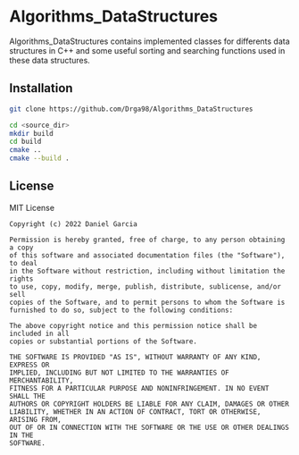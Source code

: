 # Algorithms_DataStructures

Algorithms_DataStructures contains implemented classes for differents data structures in C++ and some useful sorting and searching functions used in these data structures.

## Installation

```bash
git clone https://github.com/Drga98/Algorithms_DataStructures

cd <source_dir>
mkdir build
cd build
cmake ..
cmake --build .
```

## License

MIT License

```
Copyright (c) 2022 Daniel Garcia

Permission is hereby granted, free of charge, to any person obtaining a copy
of this software and associated documentation files (the "Software"), to deal
in the Software without restriction, including without limitation the rights
to use, copy, modify, merge, publish, distribute, sublicense, and/or sell
copies of the Software, and to permit persons to whom the Software is
furnished to do so, subject to the following conditions:

The above copyright notice and this permission notice shall be included in all
copies or substantial portions of the Software.

THE SOFTWARE IS PROVIDED "AS IS", WITHOUT WARRANTY OF ANY KIND, EXPRESS OR
IMPLIED, INCLUDING BUT NOT LIMITED TO THE WARRANTIES OF MERCHANTABILITY,
FITNESS FOR A PARTICULAR PURPOSE AND NONINFRINGEMENT. IN NO EVENT SHALL THE
AUTHORS OR COPYRIGHT HOLDERS BE LIABLE FOR ANY CLAIM, DAMAGES OR OTHER
LIABILITY, WHETHER IN AN ACTION OF CONTRACT, TORT OR OTHERWISE, ARISING FROM,
OUT OF OR IN CONNECTION WITH THE SOFTWARE OR THE USE OR OTHER DEALINGS IN THE
SOFTWARE.
```
